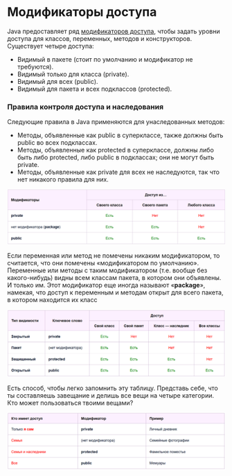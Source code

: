 # Модификаторы доступа

Java предоставляет ряд [модификаторов доступа](http://proglang.su/java/modifiers#modifikatory-dostupa), чтобы задать уровни доступа для классов, переменных, методов и конструкторов. Существует четыре доступа:

* Видимый в пакете (стоит по умолчанию и модификатор не требуются).
* Видимый только для класса (private).
* Видимый для всех (public).
* Видимый для пакета и всех подклассов (protected).

### Правила контроля доступа и наследования <a href="#pravila-kontrolya-dostupa-i-nasledovaniya" id="pravila-kontrolya-dostupa-i-nasledovaniya"></a>

Следующие правила в Java применяются для унаследованных методов:

* Методы, объявленные как public в суперклассе, также должны быть public во всех подклассах.
* Методы, объявленные как protected в суперклассе, должны либо быть либо protected, либо public в подклассах; они не могут быть private.
* Методы, объявленные как private для всех не наследуются, так что нет никакого правила для них.

![](<../.gitbook/assets/изображение (4).png>)

Если переменная или метод не помечены никаким модификатором, то считается, что они помечены «модификатором по умолчанию». Переменные или методы с таким модификатором (т.е. вообще без какого-нибудь) видны всем классам пакета, в котором они объявлены. И только им. Этот модификатор еще иногда называют «**package**», намекая, что доступ к переменным и методам открыт для всего пакета, в котором находится их класс

![](<../.gitbook/assets/изображение (6).png>)

Есть способ, чтобы легко запомнить эту таблицу. Представь себе, что ты составляешь завещание и делишь все вещи на четыре категории. Кто может пользоваться твоими вещами?

![](<../.gitbook/assets/изображение (2).png>)
